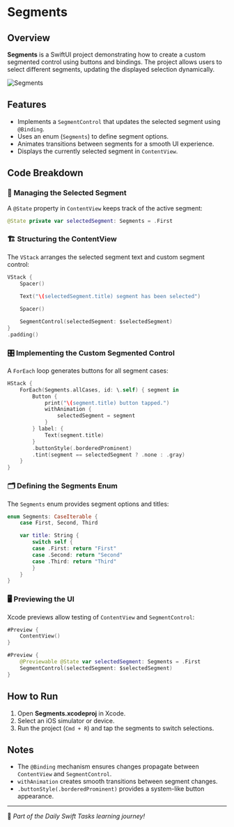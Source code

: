 # Segments

## Overview
**Segments** is a SwiftUI project demonstrating how to create a custom segmented control using buttons and bindings. The project allows users to select different segments, updating the displayed selection dynamically.

![Segments](https://github.com/user-attachments/assets/8f32d147-c00f-4b41-8a80-d076e4a7217d)

## Features
- Implements a `SegmentControl` that updates the selected segment using `@Binding`.
- Uses an enum (`Segments`) to define segment options.
- Animates transitions between segments for a smooth UI experience.
- Displays the currently selected segment in `ContentView`.

## Code Breakdown

### 🔄 Managing the Selected Segment
A `@State` property in `ContentView` keeps track of the active segment:

```swift
@State private var selectedSegment: Segments = .First
```

### 🏗️ Structuring the ContentView
The `VStack` arranges the selected segment text and custom segment control:

```swift
VStack {
    Spacer()
    
    Text("\(selectedSegment.title) segment has been selected")

    Spacer()

    SegmentControl(selectedSegment: $selectedSegment)
}
.padding()
```

### 🎛️ Implementing the Custom Segmented Control
A `ForEach` loop generates buttons for all segment cases:

```swift
HStack {
    ForEach(Segments.allCases, id: \.self) { segment in
        Button {
            print("\(segment.title) button tapped.")
            withAnimation {
                selectedSegment = segment
            }
        } label: {
            Text(segment.title)
        }
        .buttonStyle(.borderedProminent)
        .tint(segment == selectedSegment ? .none : .gray)
    }
}
```

### 🗂️ Defining the Segments Enum
The `Segments` enum provides segment options and titles:

```swift
enum Segments: CaseIterable {
    case First, Second, Third

    var title: String {
        switch self {
        case .First: return "First"
        case .Second: return "Second"
        case .Third: return "Third"
        }
    }
}
```

### 🖥️ Previewing the UI
Xcode previews allow testing of `ContentView` and `SegmentControl`:

```swift
#Preview {
    ContentView()
}

#Preview {
    @Previewable @State var selectedSegment: Segments = .First
    SegmentControl(selectedSegment: $selectedSegment)
}
```

## How to Run
1. Open **Segments.xcodeproj** in Xcode.
2. Select an iOS simulator or device.
3. Run the project (`Cmd + R`) and tap the segments to switch selections.

## Notes
- The `@Binding` mechanism ensures changes propagate between `ContentView` and `SegmentControl`.
- `withAnimation` creates smooth transitions between segment changes.
- `.buttonStyle(.borderedProminent)` provides a system-like button appearance.

---
🚀 *Part of the Daily Swift Tasks learning journey!*
